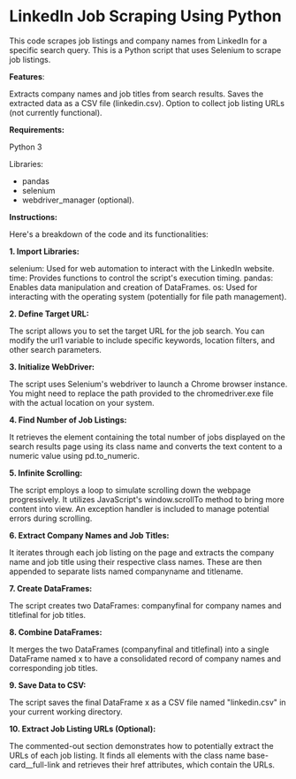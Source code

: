 # LinkedIn Job Scraping Using Python
This code scrapes job listings and company names from LinkedIn for a specific search query.
This is a Python script that uses Selenium to scrape job listings.

**Features**:

Extracts company names and job titles from search results.
Saves the extracted data as a CSV file (linkedin.csv).
Option to collect job listing URLs (not currently functional).


**Requirements:**

Python 3

Libraries:
- pandas
- selenium
- webdriver_manager (optional).

**Instructions:**

Here's a breakdown of the code and its functionalities:

**1. Import Libraries:**

selenium: Used for web automation to interact with the LinkedIn website.
time: Provides functions to control the script's execution timing.
pandas: Enables data manipulation and creation of DataFrames.
os: Used for interacting with the operating system (potentially for file path management).

**2. Define Target URL:**

The script allows you to set the target URL for the job search. You can modify the url1 variable to include specific keywords, location filters, and other search parameters.

**3. Initialize WebDriver:**

The script uses Selenium's webdriver to launch a Chrome browser instance. You might need to replace the path provided to the chromedriver.exe file with the actual location on your system.

**4. Find Number of Job Listings:**

It retrieves the element containing the total number of jobs displayed on the search results page using its class name and converts the text content to a numeric value using pd.to_numeric.

**5. Infinite Scrolling:**

The script employs a loop to simulate scrolling down the webpage progressively. It utilizes JavaScript's window.scrollTo method to bring more content into view. An exception handler is included to manage potential errors during scrolling.

**6. Extract Company Names and Job Titles:**

It iterates through each job listing on the page and extracts the company name and job title using their respective class names. These are then appended to separate lists named companyname and titlename.

**7. Create DataFrames:**

The script creates two DataFrames: companyfinal for company names and titlefinal for job titles.

**8. Combine DataFrames:**

It merges the two DataFrames (companyfinal and titlefinal) into a single DataFrame named x to have a consolidated record of company names and corresponding job titles.

**9. Save Data to CSV:**

The script saves the final DataFrame x as a CSV file named "linkedin.csv" in your current working directory.

**10. Extract Job Listing URLs (Optional):**

The commented-out section demonstrates how to potentially extract the URLs of each job listing. It finds all elements with the class name base-card__full-link and retrieves their href attributes, which contain the URLs.




